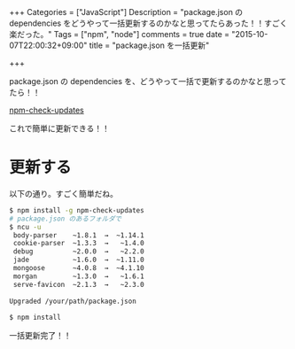 +++
Categories = ["JavaScript"]
Description = "package.json の dependencies をどうやって一括更新するのかなと思ってたらあった！！すごく楽だった。"
Tags = ["npm", "node"]
comments = true
date = "2015-10-07T22:00:32+09:00"
title = "package.json を一括更新"

+++

package.json の dependencies を、どうやって一括で更新するのかなと思ってたら！！

[npm-check-updates](https://www.npmjs.com/package/npm-check-updates)

これで簡単に更新できる！！

<!--more-->

# 更新する

以下の通り。すごく簡単だね。

~~~bash
$ npm install -g npm-check-updates
# package.json のあるフォルダで
$ ncu -u
 body-parser    ~1.8.1  →  ~1.14.1 
 cookie-parser  ~1.3.3  →   ~1.4.0 
 debug          ~2.0.0  →   ~2.2.0 
 jade           ~1.6.0  →  ~1.11.0 
 mongoose       ~4.0.8  →  ~4.1.10 
 morgan         ~1.3.0  →   ~1.6.1 
 serve-favicon  ~2.1.3  →   ~2.3.0
 
Upgraded /your/path/package.json
 
$ npm install
~~~

一括更新完了！！
